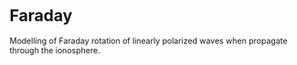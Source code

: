 # Faraday
Modelling of Faraday rotation of linearly polarized waves when propagate through the ionosphere.

